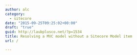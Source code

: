 ```yaml
---
author: alc
category:
  - sitecore
date: "2015-09-25T09:25:02+00:00"
draft: "true"
guid: http://laubplusco.net/?p=1534
title: Resolving a MVC model without a Sitecore Model item
url: /

---
```


